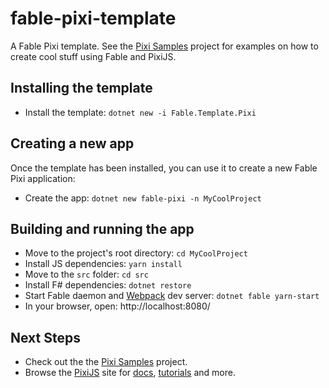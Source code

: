# fable-pixi-template

A Fable Pixi template.  See the [Pixi Samples](https://github.com/fable-compiler/samples-pixi) project for examples on how to create cool stuff using Fable and PixiJS.

## Installing the template

* Install the template: `dotnet new -i Fable.Template.Pixi`

## Creating a new app

Once the template has been installed, you can use it to create a new Fable Pixi application:

* Create the app:  `dotnet new fable-pixi -n MyCoolProject`

## Building and running the app

* Move to the project's root directory: `cd MyCoolProject`
* Install JS dependencies: `yarn install`
* Move to the `src` folder: `cd src`
* Install F# dependencies: `dotnet restore`
* Start Fable daemon and [Webpack](https://webpack.js.org/) dev server: `dotnet fable yarn-start`
* In your browser, open: http://localhost:8080/

## Next Steps

* Check out the the [Pixi Samples](https://github.com/fable-compiler/samples-pixi) project.
* Browse the [PixiJS](http://www.pixijs.com) site for [docs](http://pixijs.download/release/docs/index.html), [tutorials](http://www.pixijs.com/tutorials) and more.